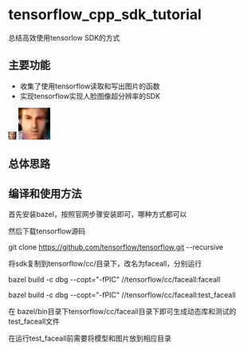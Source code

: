 # tensorflow_cpp_sdk_tutorial

总结高效使用tensorlow SDK的方式

## 主要功能

- 收集了使用tensorflow读取和写出图片的函数
- 实现tensorflow实现人脸图像超分辨率的SDK


![image](http://github.com/smuelpeng/tensorflow_cpp_sdk_tutorial/raw/master/imgs/ori.jpg)
![image](http://github.com/smuelpeng/tensorflow_cpp_sdk_tutorial/raw/master/imgs/output.jpg)

## 总体思路


## 编译和使用方法

首先安装bazel，按照官网步骤安装即可，哪种方式都可以

然后下载tensorflow源码

git clone https://github.com/tensorflow/tensorflow.git --recursive

将sdk复制到tensorflow/cc/目录下，改名为faceall，分别运行

bazel build -c dbg --copt="-fPIC"  //tensorflow/cc/faceall:faceall

bazel build -c dbg --copt="-fPIC"  //tensorflow/cc/faceall:test_faceall

在 bazel/bin目录下tensorflow/cc/faceall目录下即可生成动态库和测试的test_faceall文件

在运行test_faceall前需要将模型和图片放到相应目录

